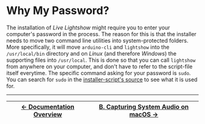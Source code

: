 # Why My Password?

The installation of _Live Lightshow_ might require you to enter your computer's password in the process. The reason for this is that the installer needs to move two command line utilities into system-protected folders. More specifically, it will move `arduino-cli` and `lightshow` into the `/usr/local/bin` directory and on _Linux_ (and therefore _Windows_) the supporting files into `/usr/local`. This is done so that you can call `lightshow` from anywhere on your computer, and don't have to refer to the script-file itself everytime.
The specific command asking for your password is `sudo`. You can search for `sudo` in the [installer-script's source](Installation/install.sh) to see what it is used for.

---

| [← Documentation Overview](..) | [B. Capturing System Audio on macOS →](B.%20Capturing%20System%20Audio%20on%20macOS.md) |
| - | - |
